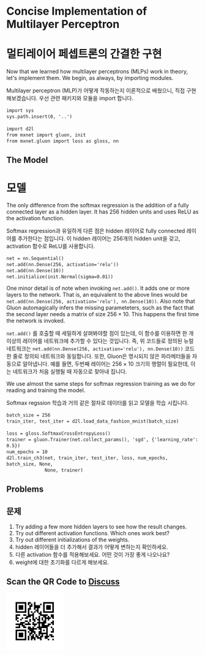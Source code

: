 # Concise Implementation of Multilayer Perceptron

# 멀티레이어 페셉트론의 간결한 구현

Now that we learned how multilayer perceptrons (MLPs) work in theory, let's implement them. We begin, as always, by importing modules.

Multilayer perceptron (MLP)가 어떻게 작동하는지 이론적으로 배웠으니, 직접 구현해보겠습니다. 우선 관련 패키지와 모듈을 import 합니다.

```{.python .input}
import sys
sys.path.insert(0, '..')

import d2l
from mxnet import gluon, init
from mxnet.gluon import loss as gloss, nn
```

## The Model

# 모델

The only difference from the softmax regression is the addition of a fully connected layer as a hidden layer.  It has 256 hidden units and uses ReLU as the activation function.

Softmax regression과 유일하게 다른 점은 hidden 레이어로 fully connected 레이어를 추가한다는 점입니다. 이 hidden 레이어는 256개의 hidden unit을 갖고, activation 함수로 ReLU를 사용합니다.

```{.python .input  n=5}
net = nn.Sequential()
net.add(nn.Dense(256, activation='relu'))
net.add(nn.Dense(10))
net.initialize(init.Normal(sigma=0.01))
```

One minor detail is of note when invoking `net.add()`. It adds one or more layers to the network. That is, an equivalent to the above lines would be `net.add(nn.Dense(256, activation='relu'), nn.Dense(10))`. Also note that Gluon automagically infers the missing parameteters, such as the fact that the second layer needs a matrix of size $256 \times 10$. This happens the first time the network is invoked.

`net.add()` 를 호출할 때 세밀하게 살펴봐야할 점이 있는데, 이 함수를 이용하면 한 개 이상의 레이어를 네트워크에 추가할 수 있다는 것입니다. 즉, 위 코드들로 정의된 뉴럴 네트워크는   `net.add(nn.Dense(256, activation='relu'), nn.Dense(10))` 코드 한 줄로 정의되 네트워크와 동일합니다. 또한, Gluon은 명시되지 않은 파라메터들을 자동으로 알아냅니다. 예를 들면, 두번째 레이어는  $256 \times 10​$ 크기의 행렬이 필요한데, 이는 네트워크가 처음 실행될 때 자동으로 찾아내 집니다.

We use almost the same steps for softmax regression training as we do for reading and training the model.

Softmax regssion 학습과 거의 같은 절차로 데이터를 읽고 모델을 학습 시킵니다.

```{.python .input  n=6}
batch_size = 256
train_iter, test_iter = d2l.load_data_fashion_mnist(batch_size)

loss = gloss.SoftmaxCrossEntropyLoss()
trainer = gluon.Trainer(net.collect_params(), 'sgd', {'learning_rate': 0.5})
num_epochs = 10
d2l.train_ch3(net, train_iter, test_iter, loss, num_epochs, batch_size, None,
              None, trainer)
```

## Problems

## 문제

1. Try adding a few more hidden layers to see how the result changes.
1. Try out different activation functions. Which ones work best?
1. Try out different initializations of the weights.
1. hidden 레이어들을 더 추가해서 결과가 어떻게 변하는지 확인하세요.
1. 다른 activation 함수를 적용해보세요. 어떤 것이 가장 좋게 나오나요?
1. weight에 대한 초기화를 다르게 해보세요.

## Scan the QR Code to [Discuss](https://discuss.mxnet.io/t/2340)

![](../img/qr_mlp-gluon.svg)
